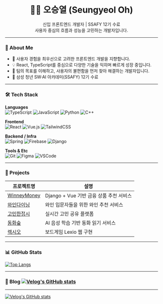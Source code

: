 <h1 align="center">🧑‍💻 오승열 (Seungyeol Oh)</h1>

<p align="center">
  신입 프론트엔드 개발자 | SSAFY 12기 수료<br/>
  사용자 중심의 흐름과 성능을 고민하는 개발자입니다.
</p>

---

### 📌 About Me

- 🌱 사용자 경험을 최우선으로 고려한 프론트엔드 개발을 지향합니다.
- 💡 React, TypeScript를 중심으로 다양한 기술을 익히며 빠르게 성장 중입니다.
- 🎯 팀의 목표를 이해하고, 사용자의 불편함을 먼저 찾아 해결하는 개발자입니다.
- 🏫 삼성 청년 SW·AI 아카데미(SSAFY) 12기 수료

---

### 🛠️ Tech Stack

**Languages**  
![TypeScript](https://img.shields.io/badge/-TypeScript-3178C6?style=flat-square&logo=typescript&logoColor=white)
![JavaScript](https://img.shields.io/badge/-JavaScript-F7DF1E?style=flat-square&logo=javascript&logoColor=black)
![Python](https://img.shields.io/badge/-Python-3776AB?style=flat-square&logo=Python&logoColor=white)
![C++](https://img.shields.io/badge/-C++-00599C?style=flat-square&logo=c%2B%2B&logoColor=white)

**Frontend**  
![React](https://img.shields.io/badge/-React-61DAFB?style=flat-square&logo=react&logoColor=black)
![Vue.js](https://img.shields.io/badge/-Vue.js-4FC08D?style=flat-square&logo=vue.js&logoColor=white)
![TailwindCSS](https://img.shields.io/badge/-TailwindCSS-38B2AC?style=flat-square&logo=tailwind-css&logoColor=white)

**Backend / Infra**  
![Spring](https://img.shields.io/badge/-Spring-6DB33F?style=flat-square&logo=spring&logoColor=white)
![Firebase](https://img.shields.io/badge/-Firebase-FFCA28?style=flat-square&logo=firebase&logoColor=black)
![Django](https://img.shields.io/badge/-Django-092E20?style=flat-square&logo=django&logoColor=white)

**Tools & Etc**  
![Git](https://img.shields.io/badge/-Git-F05032?style=flat-square&logo=git&logoColor=white)
![Figma](https://img.shields.io/badge/-Figma-F24E1E?style=flat-square&logo=figma&logoColor=white)
![VSCode](https://img.shields.io/badge/-VSCode-007ACC?style=flat-square&logo=visual-studio-code&logoColor=white)

---

### 💼 Projects

| 프로젝트명 | 설명 |
|-----------|------|
| [WinneyMoney](https://github.com/kwo9827/winneymoney) | Django + Vue 기반 금융 상품 추천 서비스 |
| [와인다이닝](https://github.com/kwo9827/Wine_dining) | 와인 입문자들을 위한 와인 추천 서비스 |
| [고민한접시](https://github.com/kwo9827/Gomin_plate) | 실시간 고민 공유 플랫폼|
| [동화숲](https://github.com/kwo9827/Donghwasoop) | AI 음성 학습 기반 동화 읽기 서비스|
| [렉시오](https://github.com/kwo9827/LEXIO) | 보드게임 Lexio 웹 구현|

---

### 📊 GitHub Stats

[![Top Langs](https://github-readme-stats.vercel.app/api/top-langs/?username=kwo9827&layout=compact&theme=default)](https://github.com/anuraghazra/github-readme-stats)

---

### 📝 Blog [![Velog's GitHub stats](https://velog-readme-stats.vercel.app/api/badge?name=tmdduf785)](https://velog.io/@tmdduf785) 
---
[![Velog's GitHub stats](https://velog-readme-stats.vercel.app/api?name=tmdduf785)](https://velog.io/@tmdduf785)
